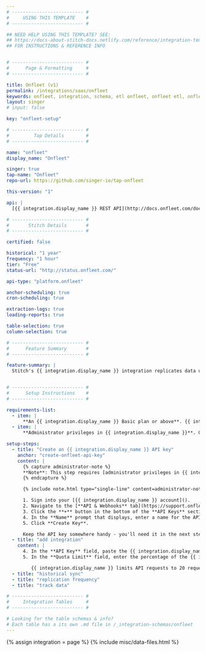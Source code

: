```yaml
---
# -------------------------- #
#     USING THIS TEMPLATE    #
# -------------------------- #

## NEED HELP USING THIS TEMPLATE? SEE:
## https://docs-about-stitch-docs.netlify.com/reference/integration-templates/saas/
## FOR INSTRUCTIONS & REFERENCE INFO


# -------------------------- #
#      Page & Formatting     #
# -------------------------- #

title: Onfleet (v1)
permalink: /integrations/saas/onfleet
keywords: onfleet, integration, schema, etl onfleet, onfleet etl, onfleet schema
layout: singer
# input: false

key: "onfleet-setup"

# -------------------------- #
#         Tap Details        #
# -------------------------- #

name: "onfleet"
display_name: "Onfleet"

singer: true 
tap-name: "Onfleet"
repo-url: https://github.com/singer-io/tap-onfleet

this-version: "1"

api: |
  [{{ integration.display_name }} REST API](http://docs.onfleet.com/docs){:target="new"}

# -------------------------- #
#       Stitch Details       #
# -------------------------- #

certified: false 

historical: "1 year"
frequency: "1 hour"
tier: "Free"
status-url: "http://status.onfleet.com/"

api-type: "platform.onfleet"

anchor-scheduling: true
cron-scheduling: true

extraction-logs: true
loading-reports: true

table-selection: true
column-selection: true

# -------------------------- #
#      Feature Summary       #
# -------------------------- #

feature-summary: |
  Stitch's {{ integration.display_name }} integration replicates data using the {{ integration.api | flatify | strip }}. Refer to the [Schema](#schema) section for a list of objects available for replication.


# -------------------------- #
#      Setup Instructions    #
# -------------------------- #

requirements-list:
  - item: |
      **An {{ integration.display_name }} Basic plan or above**. {{ integration.display_name }} limits API access to these plans, which is required to use Stitch's {{ integration.display_name }} integration. Refer to [{{ integration.display_name }}'s pricing page](https://onfleet.com/pricing){:target="new"} for more info.
  - item: |
      **Administrator privileges in {{ integration.display_name }}**. Only [administrators can create API keys](https://support.onfleet.com/hc/en-us/articles/203798149-API){:target="new"}, which is required to use Stitch's {{ integration.display_name }} integration.

setup-steps:
  - title: "Create an {{ integration.display_name }} API key"
    anchor: "create-onfleet-api-key"
    content: |
      {% capture administrator-note %}
      **Note**: This step requires [administrator privileges in {{ integration.display_name }}](https://support.onfleet.com/hc/en-us/articles/203798149-API){:target="new"}.
      {% endcapture %}

      {% include note.html type="single-line" content=administrator-note %}

      1. Sign into your [{{ integration.display_name }} account]().
      2. Navigate to the [**API & Webhooks** tab](https://support.onfleet.com/hc/en-us/articles/360013121812-API-webhooks-tab){:target="new"}.
      3. Click the **+** button in the bottom of the **API Keys** section to create a new API key.
      4. In the **Name** prompt that displays, enter a name for the API key. For example: `Stitch`
      5. Click **Create Key**.

      Keep the API key somewhere handy - you'll need it in the next step.
  - title: "add integration"
    content: |
      4. In the **API Key** field, paste the {{ integration.display_name }} API key you created in [Step 1](#create-onfleet-api-key).
      5. In the **Quota Limit** field, enter the percentage of the {{ integration.display_name }} API quota that Stitch is allowed to use. For example: Entering `10` would allow Stitch to use 10% of the API quota.

         {{ integration.display_name }} limits API requests to 20 requests per second across all API keys in a given {{ integration.display_name }} account. Refer to [{{ integration.display_name }}'s documentation](http://docs.onfleet.com/docs/throttling){:target="new"} for more info.
  - title: "historical sync"
  - title: "replication frequency"
  - title: "track data"

# -------------------------- #
#     Integration Tables     #
# -------------------------- #

# Looking for the table schemas & info?
# Each table has a its own .md file in /_integration-schemas/onfleet
---
```

{% assign integration = page %}
{% include misc/data-files.html %}